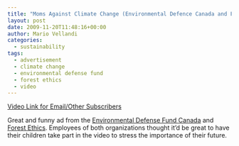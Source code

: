 ```yaml
---
title: "Moms Against Climate Change (Environmental Defence Canada and ForestEthics Ad)"
layout: post
date: 2009-11-20T11:48:16+00:00
author: Mario Vellandi
categories:
  - sustainability
tags:
  - advertisement
  - climate change
  - environmental defense fund
  - forest ethics
  - video
---
```

[Video Link for Email/Other Subscribers](http://adsoftheworld.com/media/tv/moms_against_climate_change_environmental_defence_canada_forestethics_demonstration)

Great and funny ad from the [Environmental Defense Fund Canada](http://www.environmentaldefence.ca/) and [Forest Ethics](http://www.forestethics.org/). Employees of both organizations thought it&#8217;d be great to have their children take part in the video to stress the importance of their future.
